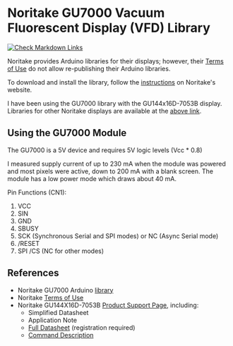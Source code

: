 # Noritake GU7000 Vacuum Fluorescent Display (VFD) Library

[![Check Markdown Links](https://github.com/Andy4495/Noritake-GU7000/actions/workflows/check-links.yml/badge.svg)](https://github.com/Andy4495/Noritake-GU7000/actions/workflows/check-links.yml)

Noritake provides Arduino libraries for their displays; however, their [Terms of Use][3] do not allow re-publishing their Arduino libraries.

To download and install the library, follow the [instructions][1] on Noritake's website.

I have been using the GU7000 library with the GU144x16D-7053B display. Libraries for other Noritake displays are available at the [above link][1].

## Using the GU7000 Module

The GU7000 is a 5V device and requires 5V logic levels (Vcc * 0.8)

I measured supply current of up to 230 mA when the module was powered and most pixels were active, down to 200 mA with a blank screen. The module has a low power mode which draws about 40 mA.

Pin Functions (CN1):

1. VCC
2. SIN
3. GND
4. SBUSY
5. SCK (Synchronous Serial and SPI modes) or NC (Async Serial mode)
6. /RESET
7. SPI /CS (NC for other modes)

## References

- Noritake GU7000 Arduino [library][1]
- Noritake [Terms of Use][3]
- Noritake GU144X16D-7053B [Product Support Page][7], including:
  - Simplified Datasheet
  - Application Note
  - [Full Datasheet][2] (registration required)
  - [Command Description][6]

[1]: https://www.noritake-elec.com/support/design-resources/support-guide/arduino-code-library-quick-start-guide
[2]: https://www.noritake-elec.com/user/datasheet?FMTP=2&PSID=5908e690167775b2f6241569268c741e&VFDID=152&SCID=185
[3]: https://www.noritake-elec.com/about/terms-of-use
[//]: # ([4]: https://www.noritake-elec.com/user/download?id=gu144x16d-7053b&category=21)
[//]: # ([5]: https://www.noritake-elec.com/products/user/download?category=2&id=a-apn200_e21)
[6]: https://www.noritake-elec.com/support/design-resources/support-guide/gu-7000-command-description
[7]: https://www.noritake-elec.com/products/model?part=GU144X16D-7053B
[//]: # ([200]: https://github.com/Andy4495/Noritake-GU7000)
